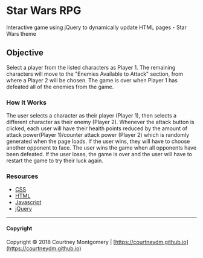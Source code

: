 # Star Wars RPG
Interactive game using jQuery to dynamically update HTML pages - Star Wars theme

## Objective
Select a player from the listed characters as Player 1. The remaining characters will move to the "Enemies Available to Attack" section, from where a Player 2 will be chosen. The game is over when Player 1 has defeated all of the enemies from the game.

<!---![alt text](https://github.com/CourtneyDM/courtneydm.github.io/blob/master/public/assets/images/screenshots/_starwars-rpg.jpeg?raw=true  "Star Wars RPG")--->


### How It Works
The user selects a character as their player (Player 1), then selects a different character as their enemy (Player 2). Whenever the attack button is clicked, each user will have their health points reduced by the amount of attack power(Player 1)/counter attack power (Player 2) which is  randomly generated when the page loads. If the user wins, they will have to choose another opponent to face. The user wins the game when all opponents have been defeated. If the user loses, the game is over and the user will have to restart the game to try their luck again.

### Resources

* [CSS](https://www.codecademy.com)
* [HTML](https://www.freecodecamp.com)
* [Javascript](https://developer.mozilla.org/en-US/docs/Web/JavaScript)
* [jQuery](https://jquery.com)

---

#### Copyright

Copyright &copy; 2018 Courtney Montgomery | [https://courtneydm.github.io](https://courtneydm.github.io)
